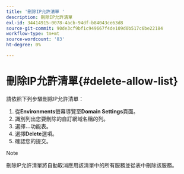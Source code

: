```yaml
---
title: '刪除IP允許清單 '
description: 刪除IP允許清單
exl-id: 34414915-0078-4acb-94df-b84043ce63d8
source-git-commit: 90de3cf9bf1c949667f4de109d0b517c6be22184
workflow-type: tm+mt
source-wordcount: '83'
ht-degree: 0%

---
```


# 刪除IP允許清單{#delete-allow-list}

請依照下列步驟刪除IP允許清單：

1. 從&#x200B;**Environments**&#x200B;螢幕導覽至&#x200B;**Domain Settings**&#x200B;頁面。
1. 識別列出您要刪除的自訂網域名稱的列。
1. 選擇&#x200B;**...**&#x200B;功能表。
1. 選擇&#x200B;**Delete**&#x200B;選項。
1. 確認您的提交。

>[!NOTE]
>刪除IP允許清單將自動取消應用該清單中的所有服務並從表中刪除該服務。
